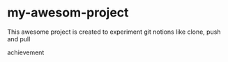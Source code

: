 # my-awesom-project

This awesome project is created to experiment git notions like clone, push and pull

achievement
